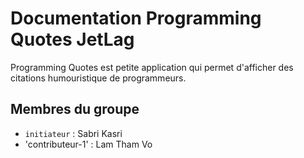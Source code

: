 # Documentation Programming Quotes JetLag

Programming Quotes est petite application qui permet d'afficher des citations humouristique de programmeurs. 

## Membres du groupe

- `initiateur` : Sabri Kasri
- 'contributeur-1' : Lam Tham Vo
